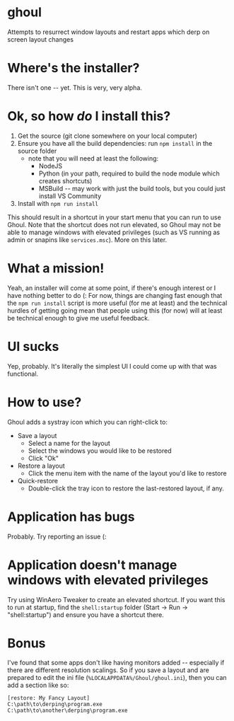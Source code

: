 # ghoul
Attempts to resurrect window layouts and restart apps which derp on screen layout changes

# Where's the installer?
There isn't one -- yet. This is very, very alpha.

# Ok, so how *do* I install this?

1. Get the source (git clone somewhere on your local computer)
2. Ensure you have all the build dependencies: run `npm install` in the source folder
    - note that you will need at least the following:
        - NodeJS
        - Python (in your path, required to build the node module which creates shortcuts)
        - MSBuild -- may work with just the build tools, but you could just install VS Community
3. Install with `npm run install`

This should result in a shortcut in your start menu that you can run to use Ghoul. Note that the shortcut does not run elevated, so Ghoul may not be able to manage windows with elevated privileges (such as VS running as admin or snapins like `services.msc`). More on this later.

# What a mission!
Yeah, an installer will come at some point, if there's enough interest or I have nothing better to do (:
For now, things are changing fast enough that the `npm run install` script is more useful (for me at least) and the technical hurdles of getting going mean that people using this (for now) will at least be technical enough to give me useful feedback.

# UI sucks
Yep, probably. It's literally the simplest UI I could come up with that was functional.

# How to use?
Ghoul adds a systray icon which you can right-click to:
- Save a layout
    - Select a name for the layout
    - Select the windows you would like to be restored
    - Click "Ok"
- Restore a layout
    - Click the menu item with the name of the layout you'd like to restore
- Quick-restore
    - Double-click the tray icon to restore the last-restored layout, if any.

# Application has bugs
Probably. Try reporting an issue (:

# Application doesn't manage windows with elevated privileges
Try using WinAero Tweaker to create an elevated shortcut. If you want this to run at startup, find the `shell:startup` folder (Start -> Run -> "shell:startup") and ensure you have a shortcut there.

# Bonus
I've found that some apps don't like having monitors added -- especially if there are different resolution scalings. So if you save a layout and are prepared to edit the ini file (`%LOCALAPPDATA%/Ghoul/ghoul.ini`), then you can add a section like so:

```
[restore: My Fancy Layout]
C:\path\to\derping\program.exe
C:\path\to\another\derping\program.exe
```